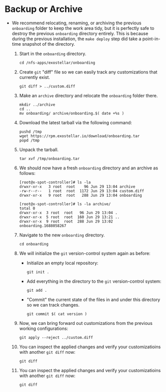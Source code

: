 # Backup or Archive

* We recommend relocating, renaming, or archiving the previous `onboarding` folder to keep the work area tidy, but it is perfectly safe to destroy the previous `onboarding` directory entirely. This is because during the previous installation, the `make deploy` step did take a point-in-time snapshot of the directory.
  1.  Start in the `onboarding` directory.

      ```
      cd /nfs-apps/exostellar/onboarding
      ```
  2.  Create `git` "diff" file so we can easily track any customizations that currently exist.

      ```
      git diff > ../custom.diff
      ```
  3.  Make an `archive` directory and relocate the `onboarding` folder there.

      ```
      mkdir ../archive
      cd ..
      mv onboarding/ archive/onboarding.$( date +%s )
      ```
  4.  Download the latest tarball via the following command:

      ```
      pushd /tmp
      wget https://rpm.exostellar.io/download/onboarding.tar
      popd /tmp
      ```
  5.  Unpack the tarball.

      ```
      tar xvf /tmp/onboarding.tar
      ```
  6.  We should now have a fresh `onboarding` directory and an archive as follows:

      ```
      [root@x-spot-controller]# ls -la
      drwxr-xr-x   3 root  root    96 Jun 29 13:04 archive
      -rw-r--r--   1 root  root  1172 Jun 29 13:04 custom.diff
      drwxr-xr-x   9 root  root   288 Jun 29 13:04 onboarding

      [root@x-spot-controller]# ls -la archive/
      total 0
      drwxr-xr-x  3 root  root   96 Jun 29 13:04 .
      drwxr-xr-x  5 root  root  160 Jun 29 13:21 ..
      drwxr-xr-x  9 root  root  288 Jun 29 13:02 onboarding.1688058267
      ```
  7.  Navigate to the new `onboarding` directory.

      ```
      cd onboarding
      ```
  8. We will initialize the `git` version-control system again as before:
     *   Initialize an empty local repository:

         ```
         git init .
         ```
     *   Add everything in the directory to the `git` version-control system:

         ```
         git add .
         ```
     *   "Commit" the current state of the files in and under this directory so we can track changes.

         ```
         git commit $( cat version )
         ```
  9.  Now, we can bring forward out customizations from the previous working configurations:

      ```
      git apply --reject ../custom.diff
      ```
  10. You can inspect the applied changes and verify your customizatioins with another `git diff` now:

      ```
      git diff
      ```
  11. You can inspect the applied changes and verify your customizatioins with another `git diff` now:

      ```
      git diff
      ```
